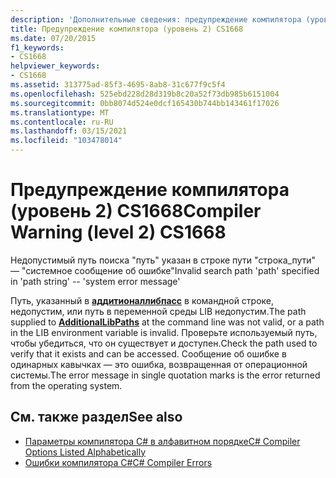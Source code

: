```yaml
---
description: 'Дополнительные сведения: предупреждение компилятора (уровень 2) CS1668'
title: Предупреждение компилятора (уровень 2) CS1668
ms.date: 07/20/2015
f1_keywords:
- CS1668
helpviewer_keywords:
- CS1668
ms.assetid: 313775ad-85f3-4695-8ab8-31c677f9c5f4
ms.openlocfilehash: 525ebd228d28d319b8c20a52f73db985b6151004
ms.sourcegitcommit: 0bb8074d524e0dcf165430b744bb143461f17026
ms.translationtype: MT
ms.contentlocale: ru-RU
ms.lasthandoff: 03/15/2021
ms.locfileid: "103478014"
---
```

# <a name="compiler-warning-level-2-cs1668"></a><span data-ttu-id="e64a2-103">Предупреждение компилятора (уровень 2) CS1668</span><span class="sxs-lookup"><span data-stu-id="e64a2-103">Compiler Warning (level 2) CS1668</span></span>

<span data-ttu-id="e64a2-104">Недопустимый путь поиска "путь" указан в строке пути "строка_пути" — "системное сообщение об ошибке"</span><span class="sxs-lookup"><span data-stu-id="e64a2-104">Invalid search path 'path' specified in 'path string' --  'system error message'</span></span>  
  
 <span data-ttu-id="e64a2-105">Путь, указанный в [**аддитионаллибпасс**](../language-reference/compiler-options/advanced.md#additionallibpaths) в командной строке, недопустим, или путь в переменной среды LIB недопустим.</span><span class="sxs-lookup"><span data-stu-id="e64a2-105">The path supplied to [**AdditionalLibPaths**](../language-reference/compiler-options/advanced.md#additionallibpaths) at the command line was not valid, or a path in the LIB environment variable is invalid.</span></span> <span data-ttu-id="e64a2-106">Проверьте используемый путь, чтобы убедиться, что он существует и доступен.</span><span class="sxs-lookup"><span data-stu-id="e64a2-106">Check the path used to verify that it exists and can be accessed.</span></span> <span data-ttu-id="e64a2-107">Сообщение об ошибке в одинарных кавычках — это ошибка, возвращенная от операционной системы.</span><span class="sxs-lookup"><span data-stu-id="e64a2-107">The error message in single quotation marks is the error returned from the operating system.</span></span>  
  
## <a name="see-also"></a><span data-ttu-id="e64a2-108">См. также раздел</span><span class="sxs-lookup"><span data-stu-id="e64a2-108">See also</span></span>

- [<span data-ttu-id="e64a2-109">Параметры компилятора C# в алфавитном порядке</span><span class="sxs-lookup"><span data-stu-id="e64a2-109">C# Compiler Options Listed Alphabetically</span></span>](../language-reference/compiler-options/listed-alphabetically.md)
- [<span data-ttu-id="e64a2-110">Ошибки компилятора C#</span><span class="sxs-lookup"><span data-stu-id="e64a2-110">C# Compiler Errors</span></span>](../language-reference/compiler-messages/index.md)

